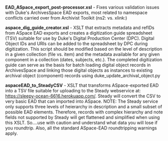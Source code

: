 **EAD_ASpace_export_post-processor.xsl** - Fixes various validation issues with Duke's ArchivesSpace EAD exports, most related to namespace conflicts carried over from Archivist Toolkit (ns2: vs. xlink:)

**aspace_dig_guide_creator.xsl** - XSLT that extracts metadata and refIDs from ASpace EAD exports and creates a digitization guide spreadsheet (TSV) suitable for use by Duke's Digital Production Center (DPC). Digital Object IDs and URIs can be added to the spreadsheet by DPC during digitization. This script should be modified based on the level of description in a given collection (file vs. item) and the metadata available for any given component in a collection (dates, subjects, etc.). The completed digitization guide can serve as the basis for batch loading digital object records in ArchivesSpace and linking those digital objects as instances to existing archival object (component) records using duke_update_archival_object.py

**aspaceEAD_to_SteadyCSV** - XSLT that transforms ASpace-exported EAD into a TSV file suitable for uploading to the Steady webservice at: https://sleepy-ocean-6616.herokuapp.com/.  Steady will convert the CSV to very basic EAD that can imported into ASpace. NOTE: The Steady service only supports three levels of heierarchy in description and a small subset of possible EAD elements. Therefore, records with complex hierarchy and note fields not supported by Steady will get flattened and simplified when using this XSLT. So....use with caution and understand what data you will lose if you roundtrip.  Also, all the standard ASpace-EAD roundtripping warnings apply.
